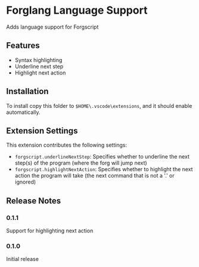 # Forglang Language Support

Adds language support for Forgscript

## Features

- Syntax highlighting
- Underline next step
- Highlight next action

## Installation

To install copy this folder to `$HOME\.vscode\extensions`, and it should enable automatically.

## Extension Settings

This extension contributes the following settings:

* `forgscript.underlineNextStep`: Specifies whether to underline the next step(s) of the program (where the forg will jump next)
* `forgscript.highlightNextAction`: Specifies whether to highlight the next action the program will take (the next command that is not a '.' or ignored)

## Release Notes

### 0.1.1

Support for highlighting next action

### 0.1.0

Initial release

